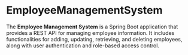 # EmployeeManagementSystem
The **Employee Management System** is a Spring Boot application that provides a REST API for managing employee information. It includes functionalities for adding, updating, retrieving, and deleting employees, along with user authentication and role-based access control.
